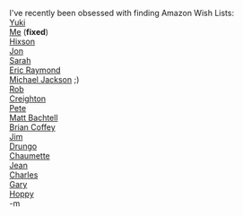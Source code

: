 I've recently been obsessed with finding Amazon Wish Lists:
<br /><a href="http://www.amazon.com/gp/registry/registry.html/104-0706079-0483121?%5Fencoding=UTF8&id=3R8V1EOSDWP1E">Yuki</a>
<br /><a href="http://www.amazon.com/gp/registry/registry.html/102-4359485-8477742?%5Fencoding=UTF8&id=26UGUDLIBPK3J">Me</a> (<b>fixed</b>)
<br /><a href="http://www.amazon.com/gp/registry/registry.html/104-0706079-0483121?%5Fencoding=UTF8&id=4BSN0M5KF5PT">Hixson</a>
<br /><a href="http://www.amazon.com/gp/registry/registry.html/104-0706079-0483121?%5Fencoding=UTF8&id=1H86Z2S9R0K4L">Jon</a>
<br /><a href="http://www.amazon.com/gp/registry/registry.html/104-0706079-0483121?%5Fencoding=UTF8&id=PQVLQJNGX6RB">Sarah</a>
<br /><a href="http://www.amazon.com/gp/registry/registry.html/104-0706079-0483121?%5Fencoding=UTF8&id=20N5YYBXHRBAA">Eric Raymond</a>
<br /><a href="http://www.amazon.com/gp/registry/registry.html/104-0706079-0483121?id=3AB0V9YVCDNK3">Michael Jackson</a> ;)
<br /><a href="http://www.amazon.com/gp/registry/registry.html/104-0706079-0483121?%5Fencoding=UTF8&id=2XP4CB6K78JVP">Rob</a>
<br /><a href="http://www.amazon.com/gp/registry/registry.html/104-0706079-0483121?%5Fencoding=UTF8&id=3OJJZ6EOAZLHZ">Creighton</a>
<br /><a href="http://www.amazon.com/gp/registry/registry.html/104-0706079-0483121?%5Fencoding=UTF8&id=3HSG4Q3KAUF48">Pete</a>
<br /><a href="http://www.amazon.com/gp/registry/registry.html/104-0706079-0483121?%5Fencoding=UTF8&id=2V3PPNKVKABHG">Matt Bachtell</a>
<br /><a href="http://www.amazon.com/gp/registry/registry.html/104-0706079-0483121?%5Fencoding=UTF8&id=3TU2QFUQL4PI7">Brian Coffey</a>
<br /><a href="http://www.amazon.com/gp/registry/registry.html/104-0706079-0483121?%5Fencoding=UTF8&id=2YP1DKWBFX61V">Jim</a>
<br /><a href="http://www.amazon.com/gp/registry/registry.html/104-0706079-0483121?%5Fencoding=UTF8&id=2FWDJ9CO9E08S">Drungo</a>
<br /><a href="http://www.amazon.com/gp/registry/registry.html/104-0706079-0483121?%5Fencoding=UTF8&id=1VQQSGNZANNLQ">Chaumette</a>
<br /><a href="http://www.amazon.com/gp/registry/registry.html/104-0706079-0483121?%5Fencoding=UTF8&id=20L8QCKQE9OSZ">Jean</a>
<br /><a href="http://www.amazon.com/gp/registry/registry.html/104-0706079-0483121?%5Fencoding=UTF8&id=1DOW07IE7MMSD">Charles</a>
<br /><a href="http://www.amazon.com/gp/registry/registry.html/104-0706079-0483121?%5Fencoding=UTF8&id=16XGB65FW09KD">Gary</a>
<br /><a href="http://www.amazon.com/gp/registry/registry.html/104-0706079-0483121?%5Fencoding=UTF8&id=35QNRY5L8ATJJ">Hoppy</a>
<br />-m
<br />